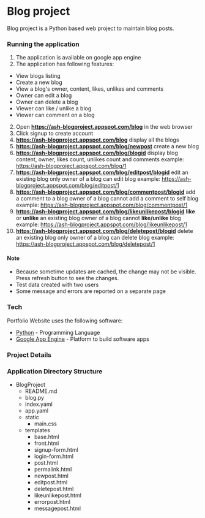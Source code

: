 # Blog project

Blog project is a Python based web project to maintain blog posts.

### Running the application
1. The application is available on google app engine
2. The application has following features:
 + View blogs listing
 + Create a new blog
 + View a blog's owner, content, likes, unlikes and comments
 + Owner can edit a blog
 + Owner can delete a blog
 + Viewer can like / unlike a blog
 + Viewer can comment on a blog
2. Open **https://ash-blogproject.appspot.com/blog** in the web browser
3. Click signup to create account
4. **https://ash-blogproject.appspot.com/blog** 
display all the blogs
5. **https://ash-blogproject.appspot.com/blog/newpost**
create a new blog
6. **https://ash-blogproject.appspot.com/blog/blogid**
display blog content, owner, likes count, unlikes count and comments
example: https://ash-blogproject.appspot.com/blog/1
7. **https://ash-blogproject.appspot.com/blog/editpost/blogid**
edit an existing blog
only owner of a blog can edit blog
example: https://ash-blogproject.appspot.com/blog/editpost/1
8. **https://ash-blogproject.appspot.com/blog/commentpost/blogid**
add a comment to a blog
owner of a blog cannot add a comment to self blog
example: https://ash-blogproject.appspot.com/blog/commentpost/1
9. **https://ash-blogproject.appspot.com/blog/likeunlikepost/blogid**
**like** or **unlike** an existing blog
owner of a blog cannot **like/unlike** blog
example: https://ash-blogproject.appspot.com/blog/likeunlikepost/1
10. **https://ash-blogproject.appspot.com/blog/deletepost/blogid**
delete an existing blog
only owner of a blog can delete blog
example: https://ash-blogproject.appspot.com/blog/deletepost/1

#### Note

 - Because sometime updates are cached, the change may not be visible. Press refresh button to see the changes. 
 - Test data created with two users
 - Some message and errors are reported on a separate page

### Tech

Portfolio Website uses the following software:

* [Python](https://www.python.org/) - Programming Language
* [Google App Engine](https://cloud.google.com/appengine/) - Platform to build software apps

### Project Details

### Application Directory Structure
* BlogProject
    + README.md
    + blog.py
    + index.yaml
    + app.yaml
    + static
	    + main.css
    + templates
	    + base.html
	    + front.html
	    + signup-form.html
	    + login-form.html
	    + post.html
	    + permalink.html
	    + newpost.html
	    + editpost.html
	    + deletepost.html
	    + likeunlikepost.html
	    + errorpost.html
	    + messagepost.html